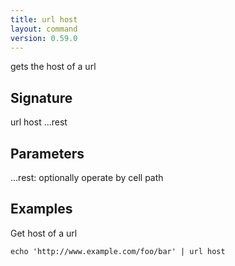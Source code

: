 ```yaml
---
title: url host
layout: command
version: 0.59.0
---
```


gets the host of a url

## Signature

url host ...rest

## Parameters

  ...rest: optionally operate by cell path

## Examples

Get host of a url
```shell
echo 'http://www.example.com/foo/bar' | url host
```

